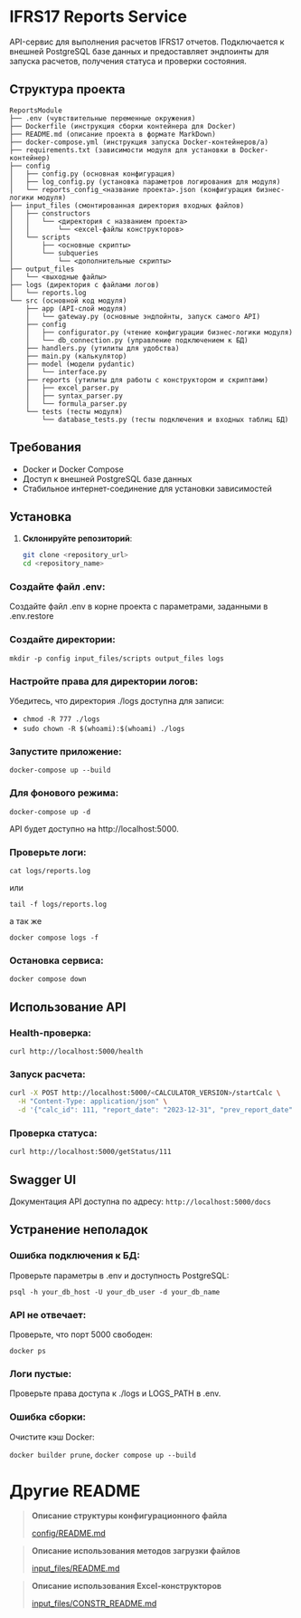 # IFRS17 Reports Service

API-сервис для выполнения расчетов IFRS17 отчетов. Подключается к внешней PostgreSQL базе данных и предоставляет эндпоинты для запуска расчетов, получения статуса и проверки состояния.

## Структура проекта
```
ReportsModule
├── .env (чувствительные переменные окружения)
├── Dockerfile (инструкция сборки контейнера для Docker)
├── README.md (описание проекта в формате MarkDown)
├── docker-compose.yml (инструкция запуска Docker-контейнеров/а)
├── requirements.txt (зависимости модуля для установки в Docker-контейнер)
├── config
│   ├── config.py (основная конфигурация)
│   ├── log_config.py (установка параметров логирования для модуля)
│   └── reports_config_<название проекта>.json (конфигурация бизнес-логики модуля)
├── input_files (смонтированная директория входных файлов)
│   ├── constructors
│   │   └── <директория с названием проекта>
│   │       └── <excel-файлы конструкторов>
│   └── scripts
│       ├── <основные скрипты>
│       └── subqueries
│           └── <дополнительные скрипты>
├── output_files
│   └── <выходные файлы>
├── logs (директория с файлами логов)
│   └── reports.log
└── src (основной код модуля)
    ├── app (API-слой модуля)
    │   └── gateway.py (основные эндпойнты, запуск самого API)
    ├── config
    │   ├── configurator.py (чтение конфигурации бизнес-логики модуля)
    │   └── db_connection.py (управление подключением к БД)
    ├── handlers.py (утилиты для удобства)
    ├── main.py (калькулятор)
    ├── model (модели pydantic)
    │   └── interface.py
    ├── reports (утилиты для работы с конструктором и скриптами)
    │   ├── excel_parser.py
    │   ├── syntax_parser.py
    │   └── formula_parser.py
    └── tests (тесты модуля)
        └── database_tests.py (тесты подключения и входных таблиц БД)
```

## Требования
- Docker и Docker Compose
- Доступ к внешней PostgreSQL базе данных
- Стабильное интернет-соединение для установки зависимостей

## Установка

1. **Склонируйте репозиторий**:
   ```bash
   git clone <repository_url>
   cd <repository_name>
   ```

### Создайте файл .env:
Создайте файл .env в корне проекта с параметрами, заданными в .env.restore

### Создайте директории:
`mkdir -p config input_files/scripts output_files logs`

### Настройте права для директории логов: 
Убедитесь, что директория ./logs доступна для записи:
- `chmod -R 777 ./logs`
- `sudo chown -R $(whoami):$(whoami) ./logs`

### Запустите приложение:
`docker-compose up --build`

### Для фонового режима: 
`docker-compose up -d`

API будет доступно на http://localhost:5000.

### Проверьте логи:

`cat logs/reports.log`

или

`tail -f logs/reports.log`

а так же 

`docker compose logs -f` 

### Остановка сервиса:
`docker compose down`

## Использование API

### Health-проверка:
`curl http://localhost:5000/health`

### Запуск расчета:
```bash
curl -X POST http://localhost:5000/<CALCULATOR_VERSION>/startCalc \
  -H "Content-Type: application/json" \
  -d '{"calc_id": 111, "report_date": "2023-12-31", "prev_report_date": "2023-11-30", "actual_date": "2023-12-31"}'
```

### Проверка статуса:
`curl http://localhost:5000/getStatus/111`

## Swagger UI
Документация API доступна по адресу:
`http://localhost:5000/docs`

## Устранение неполадок

### Ошибка подключения к БД:
Проверьте параметры в .env и доступность PostgreSQL:

`psql -h your_db_host -U your_db_user -d your_db_name`

### API не отвечает:
Проверьте, что порт 5000 свободен:

`docker ps`

### Логи пустые:
Проверьте права доступа к ./logs и LOGS_PATH в .env.

### Ошибка сборки:
Очистите кэш Docker:

`docker builder prune`,
`docker compose up --build`

# Другие README

> **Описание структуры конфигурационного файла**
> 
> [config/README.md](config/README.md)

> **Описание использования методов загрузки файлов**
> 
> [input_files/README.md](input_files/README.md)

> **Описание использования Excel-конструкторов**
> 
> [input_files/CONSTR_README.md](input_files/CONSTR_README.md)